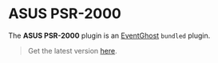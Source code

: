 # ASUS PSR-2000

The **ASUS PSR-2000** plugin is an [EventGhost](https://github.com/EventGhost/EventGhost) `bundled` plugin.

> Get the latest version [here](https://github.com/EventGhost/EventGhost/tree/master/plugins/AsusPsr2000).